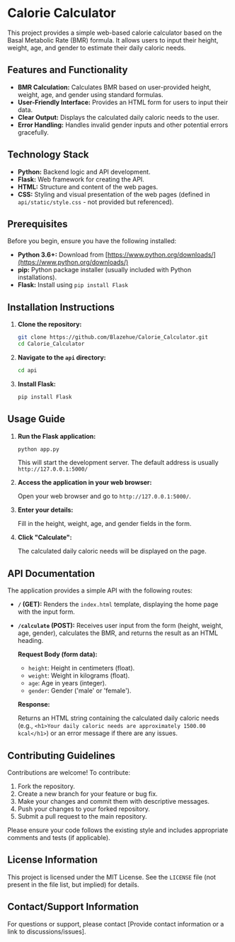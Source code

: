 # Calorie Calculator

This project provides a simple web-based calorie calculator based on the Basal Metabolic Rate (BMR) formula. It allows users to input their height, weight, age, and gender to estimate their daily caloric needs.

## Features and Functionality

*   **BMR Calculation:** Calculates BMR based on user-provided height, weight, age, and gender using standard formulas.
*   **User-Friendly Interface:** Provides an HTML form for users to input their data.
*   **Clear Output:** Displays the calculated daily caloric needs to the user.
*   **Error Handling:** Handles invalid gender inputs and other potential errors gracefully.

## Technology Stack

*   **Python:**  Backend logic and API development.
*   **Flask:**  Web framework for creating the API.
*   **HTML:** Structure and content of the web pages.
*   **CSS:** Styling and visual presentation of the web pages (defined in `api/static/style.css` - not provided but referenced).

## Prerequisites

Before you begin, ensure you have the following installed:

*   **Python 3.6+:** Download from [https://www.python.org/downloads/](https://www.python.org/downloads/)
*   **pip:** Python package installer (usually included with Python installations).
*   **Flask:** Install using `pip install Flask`

## Installation Instructions

1.  **Clone the repository:**

    ```bash
    git clone https://github.com/Blazehue/Calorie_Calculator.git
    cd Calorie_Calculator
    ```

2.  **Navigate to the `api` directory:**

    ```bash
    cd api
    ```

3.  **Install Flask:**

    ```bash
    pip install Flask
    ```

## Usage Guide

1.  **Run the Flask application:**

    ```bash
    python app.py
    ```

    This will start the development server.  The default address is usually `http://127.0.0.1:5000/`

2.  **Access the application in your web browser:**

    Open your web browser and go to `http://127.0.0.1:5000/`.

3.  **Enter your details:**

    Fill in the height, weight, age, and gender fields in the form.

4.  **Click "Calculate":**

    The calculated daily caloric needs will be displayed on the page.

## API Documentation

The application provides a simple API with the following routes:

*   **`/` (GET):**  Renders the `index.html` template, displaying the home page with the input form.

*   **`/calculate` (POST):**  Receives user input from the form (height, weight, age, gender), calculates the BMR, and returns the result as an HTML heading.

    **Request Body (form data):**

    *   `height`: Height in centimeters (float).
    *   `weight`: Weight in kilograms (float).
    *   `age`: Age in years (integer).
    *   `gender`: Gender ('male' or 'female').

    **Response:**

    Returns an HTML string containing the calculated daily caloric needs (e.g., `<h1>Your daily caloric needs are approximately 1500.00 kcal</h1>`) or an error message if there are any issues.

## Contributing Guidelines

Contributions are welcome!  To contribute:

1.  Fork the repository.
2.  Create a new branch for your feature or bug fix.
3.  Make your changes and commit them with descriptive messages.
4.  Push your changes to your forked repository.
5.  Submit a pull request to the main repository.

Please ensure your code follows the existing style and includes appropriate comments and tests (if applicable).

## License Information

This project is licensed under the MIT License. See the `LICENSE` file (not present in the file list, but implied) for details.

## Contact/Support Information

For questions or support, please contact [Provide contact information or a link to discussions/issues].